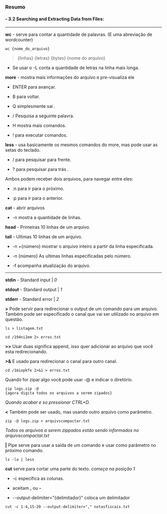 ### Resumo

#### - 3.2 Searching and Extracting Data from Files:

----

**wc** - serve para contar a quantidade de palavras. (E uma abreviação de wordcounter) 

```shell
wc {nome_do_arquivo}
```

> {linhas} {letras} {bytes} {nome do arquivo}

- Se usar o -L conta a quantidade de letras na linha mais longa.

**more** - mostra mais informações do arquivo e pre-visualiza ele

- ENTER para avançar.

- B para voltar.

- Q simplesmente sai .

- / Pesquisa a seguinte palavra.

- H mostra mais comandos. 

- ! para executar comandos.

**less** - usa basicamente os mesmos comandos do more, mas pode usar as setas do teclado.

- / para pesquisar para frente.

- ? para pesquisar para trás .

Ambos podem receber dois arquivos, para navegar entre eles:

- :n para ir para o próximo.

- :p para ir para o anterior.

**cat**  - abrir arquivos

- -n mostra a quantidade de linhas.

**head** - Primeiras 10 linhas de um arquivo.

**tail** - Ultimas 10 linhas de um arquivo.

- -n +{número} mostrar o arquivo inteiro a partir da linha especificada.

- -n {número} As ultimas linhas especificadas pelo número.

- -f acompanha atualização do arquivo.

---

**stdin** - Standard input | *0*

**stdout** - Standard output | *1*

**stderr** - Standard error | *2*

**>** Pode servir para redirecionar o output de um comando para um arquivo. Também pode ser especificado o canal que vai ser utilizado no arquivo em questão.

```shell
ls > listagem.txt
```

```shell
cd /194ni2em 2> erros.txt
```

**>>** Usar duas significa append, isso quer adicionar ao arquivo que você esta redirecionando. 

**>&** E usado para redirecionar o canal para outro canal.

```shell
cd /1miopkfe 2>&1 > erros.txt
```

Quando for zipar algo você pode usar -@ e indicar o diretório.

```shell
zip logs.zip -@
{agora digita todos os arquivos a serem zipados}
```

*Quando acabar e so pressionar CTRL+D.*

**<** Também pode ser usado, mas usando outro arquivo como parâmetro.

```shell
zip -@ logs.zip < arquivscompactar.txt
```

*Todos os arquivos a serem zippados estão sendo informados no arquivscompactar.txt*

**|** Pipe serve para usar a saída de um comando e usar como parâmetro no próximo comando.

```shell
ls -la | less
```

**cut** serve para cortar uma parte do texto. *começa na posição 1*

- -c especifica as colunas.

- aceitam  **,** ou **-** 

- --output-delimiter="{delimitador}" coloca um delimitador

```shell
cut -c 1-4,15-20 --output-delimiter="," notasfiscais.txt
```
